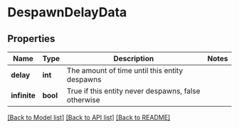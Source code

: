# DespawnDelayData

## Properties
Name | Type | Description | Notes
------------ | ------------- | ------------- | -------------
**delay** | **int** | The amount of time until this entity despawns | 
**infinite** | **bool** | True if this entity never despawns, false otherwise | 

[[Back to Model list]](../README.md#documentation-for-models) [[Back to API list]](../README.md#documentation-for-api-endpoints) [[Back to README]](../README.md)


